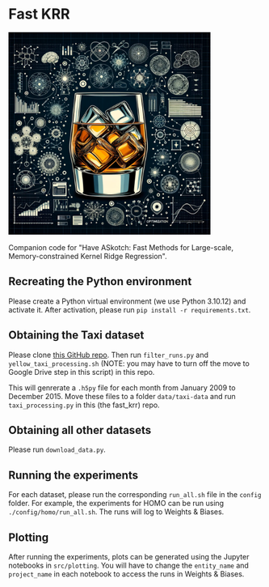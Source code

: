 # Fast KRR

<img src="logo.webp" width="400" height="400" alt="SKOTCH Logo">

Companion code for "Have ASkotch: Fast Methods for Large-scale, Memory-constrained Kernel Ridge Regression".

## Recreating the Python environment

Please create a Python virtual environment (we use Python 3.10.12) and activate it. After activation, please run `pip install -r requirements.txt`.

## Obtaining the Taxi dataset

Please clone [this GitHub repo](https://anonymous.4open.science/r/nyc-taxi-data). Then run `filter_runs.py` and `yellow_taxi_processing.sh` (NOTE: you may have to turn off the move to Google Drive step in this script) in this repo.

This will genrerate a `.h5py` file for each month from January 2009 to December 2015. Move these files to a folder `data/taxi-data` and run `taxi_processing.py` in this (the fast_krr) repo.

## Obtaining all other datasets

Please run `download_data.py`.

## Running the experiments

For each dataset, please run the corresponding `run_all.sh` file in the `config` folder. For example, the experiments for HOMO can be run using `./config/homo/run_all.sh`. The runs will log to Weights & Biases.

## Plotting

After running the experiments, plots can be generated using the Jupyter notebooks in `src/plotting`. You will have to change the `entity_name` and `project_name` in each notebook to access the runs in Weights & Biases.
